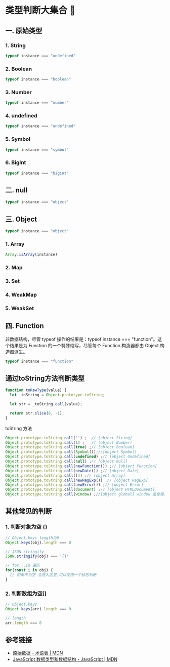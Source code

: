 # 类型判断大集合 🌸

## 一. 原始类型
### 1. String
```js
typeof instance === "undefined"
```

### 2. Boolean
```js
typeof instance === "boolean"
```

### 3. Number
```js
typeof instance === "number"
```

### 4. undefined
```js
typeof instance === "undefined"
```

### 5. Symbol
```js
typeof instance === "symbol"
```

### 6. BigInt
```js
typeof instance === "bigint"
```

## 二. null
```js
typeof instance === "object"
```
## 三. Object
```js
typeof instance === "object"
```

### 1. Array
```js
Array.isArray(instance)
```

### 2. Map

### 3. Set

### 4. WeakMap

### 5. WeakSet

## 四. Function
非数据结构，尽管 typeof 操作的结果是：typeof instance === "function"。这个结果是为 Function 的一个特殊缩写，尽管每个 Function 构造器都由 Object 构造器派生。
```js
typeof instance === "function"
```


## 通过toString方法判断类型
```js
function toRawType(value) {
  let _toString = Object.prototype.toString;

  let str = _toString.call(value);

  return str.slice(8, -1);
}
```
toString 方法
```js
Object.prototype.toString.call('') ;  // [object String]
Object.prototype.toString.call(1) ;   // [object Number]
Object.prototype.toString.call(true) ;// [object Boolean]
Object.prototype.toString.call(Symbol());//[object Symbol]
Object.prototype.toString.call(undefined) ;// [object Undefined]
Object.prototype.toString.call(null) ;// [object Null]
Object.prototype.toString.call(newFunction()) ;// [object Function]
Object.prototype.toString.call(newDate()) ;// [object Date]
Object.prototype.toString.call([]) ;// [object Array]
Object.prototype.toString.call(newRegExp()) ;// [object RegExp]
Object.prototype.toString.call(newError()) ;// [object Error]
Object.prototype.toString.call(document) ;// [object HTMLDocument]
Object.prototype.toString.call(window) ;//[object global] window 是全局对象 global 的引用
```

## 其他常见的判断
### 1. 判断对象为空 {}
```js
// Object.keys length为0
Object.keys(obj).length === 0

// JSON.stringify
JSON.stringify(obj) === '{}'

// for...in 遍历
for(const i in obj) {
  // 如果不为空 会进入这里,可以使用一个标志判断
}
```

### 2. 判断数组为空[]
```js
// Object.keys
Object.keys(arr).length === 0

// length
arr.length === 0

```

## 参考链接
* [原始数据 - 术语表 | MDN](https://developer.mozilla.org/zh-CN/docs/Glossary/Primitive)
* [JavaScript 数据类型和数据结构 - JavaScript | MDN](https://developer.mozilla.org/zh-CN/docs/Web/JavaScript/Data_structures)